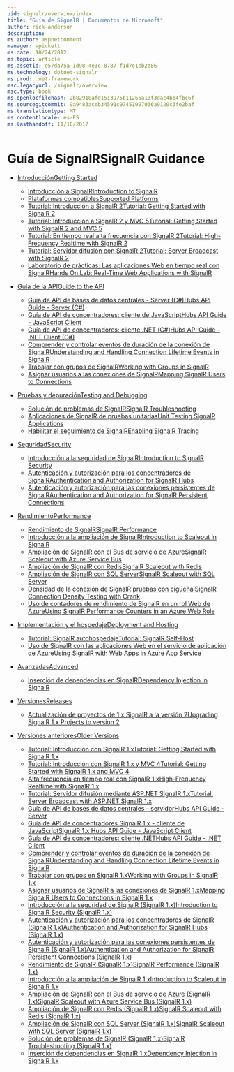 ```yaml
---
uid: signalr/overview/index
title: "Guía de SignalR | Documentos de Microsoft"
author: rick-anderson
description: 
ms.author: aspnetcontent
manager: wpickett
ms.date: 10/24/2012
ms.topic: article
ms.assetid: e57da75a-1d98-4e3c-8787-f1d7e1eb2d86
ms.technology: dotnet-signalr
ms.prod: .net-framework
msc.legacyurl: /signalr/overview
msc.type: book
ms.openlocfilehash: 2b82918afd1513975b11265a13f3dac4bb4fbc6f
ms.sourcegitcommit: 9a9483aceb34591c97451997036a9120c3fe2baf
ms.translationtype: MT
ms.contentlocale: es-ES
ms.lasthandoff: 11/10/2017
---
```

<a name="signalr-guidance"></a><span data-ttu-id="e0565-102">Guía de SignalR</span><span class="sxs-lookup"><span data-stu-id="e0565-102">SignalR Guidance</span></span>
====================
- [<span data-ttu-id="e0565-103">Introducción</span><span class="sxs-lookup"><span data-stu-id="e0565-103">Getting Started</span></span>](getting-started/index.md)

    - [<span data-ttu-id="e0565-104">Introducción a SignalR</span><span class="sxs-lookup"><span data-stu-id="e0565-104">Introduction to SignalR</span></span>](getting-started/introduction-to-signalr.md)
    - [<span data-ttu-id="e0565-105">Plataformas compatibles</span><span class="sxs-lookup"><span data-stu-id="e0565-105">Supported Platforms</span></span>](getting-started/supported-platforms.md)
    - [<span data-ttu-id="e0565-106">Tutorial: Introducción a SignalR 2</span><span class="sxs-lookup"><span data-stu-id="e0565-106">Tutorial: Getting Started with SignalR 2</span></span>](getting-started/tutorial-getting-started-with-signalr.md)
    - [<span data-ttu-id="e0565-107">Tutorial: Introducción a SignalR 2 y MVC 5</span><span class="sxs-lookup"><span data-stu-id="e0565-107">Tutorial: Getting Started with SignalR 2 and MVC 5</span></span>](getting-started/tutorial-getting-started-with-signalr-and-mvc.md)
    - [<span data-ttu-id="e0565-108">Tutorial: En tiempo real alta frecuencia con SignalR 2</span><span class="sxs-lookup"><span data-stu-id="e0565-108">Tutorial: High-Frequency Realtime with SignalR 2</span></span>](getting-started/tutorial-high-frequency-realtime-with-signalr.md)
    - [<span data-ttu-id="e0565-109">Tutorial: Servidor difusión con SignalR 2</span><span class="sxs-lookup"><span data-stu-id="e0565-109">Tutorial: Server Broadcast with SignalR 2</span></span>](getting-started/tutorial-server-broadcast-with-signalr.md)
    - [<span data-ttu-id="e0565-110">Laboratorio de prácticas: Las aplicaciones Web en tiempo real con SignalR</span><span class="sxs-lookup"><span data-stu-id="e0565-110">Hands On Lab: Real-Time Web Applications with SignalR</span></span>](getting-started/real-time-web-applications-with-signalr.md)
- [<span data-ttu-id="e0565-111">Guía de la API</span><span class="sxs-lookup"><span data-stu-id="e0565-111">Guide to the API</span></span>](guide-to-the-api/index.md)

    - [<span data-ttu-id="e0565-112">Guía de API de bases de datos centrales - Server (C#)</span><span class="sxs-lookup"><span data-stu-id="e0565-112">Hubs API Guide - Server (C#)</span></span>](guide-to-the-api/hubs-api-guide-server.md)
    - [<span data-ttu-id="e0565-113">Guía de API de concentradores: cliente de JavaScript</span><span class="sxs-lookup"><span data-stu-id="e0565-113">Hubs API Guide - JavaScript Client</span></span>](guide-to-the-api/hubs-api-guide-javascript-client.md)
    - [<span data-ttu-id="e0565-114">Guía de API de concentradores: cliente .NET (C#)</span><span class="sxs-lookup"><span data-stu-id="e0565-114">Hubs API Guide - .NET Client (C#)</span></span>](guide-to-the-api/hubs-api-guide-net-client.md)
    - [<span data-ttu-id="e0565-115">Comprender y controlar eventos de duración de la conexión de SignalR</span><span class="sxs-lookup"><span data-stu-id="e0565-115">Understanding and Handling Connection Lifetime Events in SignalR</span></span>](guide-to-the-api/handling-connection-lifetime-events.md)
    - [<span data-ttu-id="e0565-116">Trabajar con grupos de SignalR</span><span class="sxs-lookup"><span data-stu-id="e0565-116">Working with Groups in SignalR</span></span>](guide-to-the-api/working-with-groups.md)
    - [<span data-ttu-id="e0565-117">Asignar usuarios a las conexiones de SignalR</span><span class="sxs-lookup"><span data-stu-id="e0565-117">Mapping SignalR Users to Connections</span></span>](guide-to-the-api/mapping-users-to-connections.md)
- [<span data-ttu-id="e0565-118">Pruebas y depuración</span><span class="sxs-lookup"><span data-stu-id="e0565-118">Testing and Debugging</span></span>](testing-and-debugging/index.md)

    - [<span data-ttu-id="e0565-119">Solución de problemas de SignalR</span><span class="sxs-lookup"><span data-stu-id="e0565-119">SignalR Troubleshooting</span></span>](testing-and-debugging/troubleshooting.md)
    - [<span data-ttu-id="e0565-120">Aplicaciones de SignalR de pruebas unitarias</span><span class="sxs-lookup"><span data-stu-id="e0565-120">Unit Testing SignalR Applications</span></span>](testing-and-debugging/unit-testing-signalr-applications.md)
    - [<span data-ttu-id="e0565-121">Habilitar el seguimiento de SignalR</span><span class="sxs-lookup"><span data-stu-id="e0565-121">Enabling SignalR Tracing</span></span>](testing-and-debugging/enabling-signalr-tracing.md)
- [<span data-ttu-id="e0565-122">Seguridad</span><span class="sxs-lookup"><span data-stu-id="e0565-122">Security</span></span>](security/index.md)

    - [<span data-ttu-id="e0565-123">Introducción a la seguridad de SignalR</span><span class="sxs-lookup"><span data-stu-id="e0565-123">Introduction to SignalR Security</span></span>](security/introduction-to-security.md)
    - [<span data-ttu-id="e0565-124">Autenticación y autorización para los concentradores de SignalR</span><span class="sxs-lookup"><span data-stu-id="e0565-124">Authentication and Authorization for SignalR Hubs</span></span>](security/hub-authorization.md)
    - [<span data-ttu-id="e0565-125">Autenticación y autorización para las conexiones persistentes de SignalR</span><span class="sxs-lookup"><span data-stu-id="e0565-125">Authentication and Authorization for SignalR Persistent Connections</span></span>](security/persistent-connection-authorization.md)
- [<span data-ttu-id="e0565-126">Rendimiento</span><span class="sxs-lookup"><span data-stu-id="e0565-126">Performance</span></span>](performance/index.md)

    - [<span data-ttu-id="e0565-127">Rendimiento de SignalR</span><span class="sxs-lookup"><span data-stu-id="e0565-127">SignalR Performance</span></span>](performance/signalr-performance.md)
    - [<span data-ttu-id="e0565-128">Introducción a la ampliación de SignalR</span><span class="sxs-lookup"><span data-stu-id="e0565-128">Introduction to Scaleout in SignalR</span></span>](performance/scaleout-in-signalr.md)
    - [<span data-ttu-id="e0565-129">Ampliación de SignalR con el Bus de servicio de Azure</span><span class="sxs-lookup"><span data-stu-id="e0565-129">SignalR Scaleout with Azure Service Bus</span></span>](performance/scaleout-with-windows-azure-service-bus.md)
    - [<span data-ttu-id="e0565-130">Ampliación de SignalR con Redis</span><span class="sxs-lookup"><span data-stu-id="e0565-130">SignalR Scaleout with Redis</span></span>](performance/scaleout-with-redis.md)
    - [<span data-ttu-id="e0565-131">Ampliación de SignalR con SQL Server</span><span class="sxs-lookup"><span data-stu-id="e0565-131">SignalR Scaleout with SQL Server</span></span>](performance/scaleout-with-sql-server.md)
    - [<span data-ttu-id="e0565-132">Densidad de la conexión de SignalR pruebas con cigüeñal</span><span class="sxs-lookup"><span data-stu-id="e0565-132">SignalR Connection Density Testing with Crank</span></span>](performance/signalr-connection-density-testing-with-crank.md)
    - [<span data-ttu-id="e0565-133">Uso de contadores de rendimiento de SignalR en un rol Web de Azure</span><span class="sxs-lookup"><span data-stu-id="e0565-133">Using SignalR Performance Counters in an Azure Web Role</span></span>](performance/using-signalr-performance-counters-in-an-azure-web-role.md)
- [<span data-ttu-id="e0565-134">Implementación y el hospedaje</span><span class="sxs-lookup"><span data-stu-id="e0565-134">Deployment and Hosting</span></span>](deployment/index.md)

    - [<span data-ttu-id="e0565-135">Tutorial: SignalR autohospedaje</span><span class="sxs-lookup"><span data-stu-id="e0565-135">Tutorial: SignalR Self-Host</span></span>](deployment/tutorial-signalr-self-host.md)
    - [<span data-ttu-id="e0565-136">Uso de SignalR con las aplicaciones Web en el servicio de aplicación de Azure</span><span class="sxs-lookup"><span data-stu-id="e0565-136">Using SignalR with Web Apps in Azure App Service</span></span>](deployment/using-signalr-with-azure-web-sites.md)
- [<span data-ttu-id="e0565-137">Avanzadas</span><span class="sxs-lookup"><span data-stu-id="e0565-137">Advanced</span></span>](advanced/index.md)

    - [<span data-ttu-id="e0565-138">Inserción de dependencias en SignalR</span><span class="sxs-lookup"><span data-stu-id="e0565-138">Dependency Injection in SignalR</span></span>](advanced/dependency-injection.md)
- [<span data-ttu-id="e0565-139">Versiones</span><span class="sxs-lookup"><span data-stu-id="e0565-139">Releases</span></span>](releases/index.md)

    - [<span data-ttu-id="e0565-140">Actualización de proyectos de 1.x SignalR a la versión 2</span><span class="sxs-lookup"><span data-stu-id="e0565-140">Upgrading SignalR 1.x Projects to version 2</span></span>](releases/upgrading-signalr-1x-projects-to-20.md)
- [<span data-ttu-id="e0565-141">Versiones anteriores</span><span class="sxs-lookup"><span data-stu-id="e0565-141">Older Versions</span></span>](older-versions/index.md)

    - [<span data-ttu-id="e0565-142">Tutorial: Introducción con SignalR 1.x</span><span class="sxs-lookup"><span data-stu-id="e0565-142">Tutorial: Getting Started with SignalR 1.x</span></span>](older-versions/tutorial-getting-started-with-signalr.md)
    - [<span data-ttu-id="e0565-143">Tutorial: Introducción con SignalR 1.x y MVC 4</span><span class="sxs-lookup"><span data-stu-id="e0565-143">Tutorial: Getting Started with SignalR 1.x and MVC 4</span></span>](older-versions/tutorial-getting-started-with-signalr-and-mvc-4.md)
    - [<span data-ttu-id="e0565-144">Alta frecuencia en tiempo real con SignalR 1.x</span><span class="sxs-lookup"><span data-stu-id="e0565-144">High-Frequency Realtime with SignalR 1.x</span></span>](older-versions/tutorial-high-frequency-realtime-with-signalr.md)
    - [<span data-ttu-id="e0565-145">Tutorial: Servidor difusión mediante ASP.NET SignalR 1.x</span><span class="sxs-lookup"><span data-stu-id="e0565-145">Tutorial: Server Broadcast with ASP.NET SignalR 1.x</span></span>](older-versions/tutorial-server-broadcast-with-aspnet-signalr.md)
    - [<span data-ttu-id="e0565-146">Guía de API de bases de datos centrales - servidor</span><span class="sxs-lookup"><span data-stu-id="e0565-146">Hubs API Guide - Server</span></span>](older-versions/signalr-1x-hubs-api-guide-server.md)
    - [<span data-ttu-id="e0565-147">Guía de API de concentradores SignalR 1.x - cliente de JavaScript</span><span class="sxs-lookup"><span data-stu-id="e0565-147">SignalR 1.x Hubs API Guide - JavaScript Client</span></span>](older-versions/signalr-1x-hubs-api-guide-javascript-client.md)
    - [<span data-ttu-id="e0565-148">Guía de API de concentradores: cliente .NET</span><span class="sxs-lookup"><span data-stu-id="e0565-148">Hubs API Guide - .NET Client</span></span>](older-versions/signalr-1x-hubs-api-guide-net-client.md)
    - [<span data-ttu-id="e0565-149">Comprender y controlar eventos de duración de la conexión de SignalR</span><span class="sxs-lookup"><span data-stu-id="e0565-149">Understanding and Handling Connection Lifetime Events in SignalR</span></span>](older-versions/handling-connection-lifetime-events.md)
    - [<span data-ttu-id="e0565-150">Trabajar con grupos en SignalR 1.x</span><span class="sxs-lookup"><span data-stu-id="e0565-150">Working with Groups in SignalR 1.x</span></span>](older-versions/working-with-groups.md)
    - [<span data-ttu-id="e0565-151">Asignar usuarios de SignalR a las conexiones de SignalR 1.x</span><span class="sxs-lookup"><span data-stu-id="e0565-151">Mapping SignalR Users to Connections in SignalR 1.x</span></span>](older-versions/mapping-users-to-connections.md)
    - [<span data-ttu-id="e0565-152">Introducción a la seguridad de SignalR (SignalR 1.x)</span><span class="sxs-lookup"><span data-stu-id="e0565-152">Introduction to SignalR Security (SignalR 1.x)</span></span>](older-versions/introduction-to-security.md)
    - [<span data-ttu-id="e0565-153">Autenticación y autorización para los concentradores de SignalR (SignalR 1.x)</span><span class="sxs-lookup"><span data-stu-id="e0565-153">Authentication and Authorization for SignalR Hubs (SignalR 1.x)</span></span>](older-versions/hub-authorization.md)
    - [<span data-ttu-id="e0565-154">Autenticación y autorización para las conexiones persistentes de SignalR (SignalR 1.x)</span><span class="sxs-lookup"><span data-stu-id="e0565-154">Authentication and Authorization for SignalR Persistent Connections (SignalR 1.x)</span></span>](older-versions/persistent-connection-authorization.md)
    - [<span data-ttu-id="e0565-155">Rendimiento de SignalR (SignalR 1.x)</span><span class="sxs-lookup"><span data-stu-id="e0565-155">SignalR Performance (SignalR 1.x)</span></span>](older-versions/signalr-performance.md)
    - [<span data-ttu-id="e0565-156">Introducción a la ampliación de SignalR 1.x</span><span class="sxs-lookup"><span data-stu-id="e0565-156">Introduction to Scaleout in SignalR 1.x</span></span>](older-versions/scaleout-in-signalr.md)
    - [<span data-ttu-id="e0565-157">Ampliación de SignalR con el Bus de servicio de Azure (SignalR 1.x)</span><span class="sxs-lookup"><span data-stu-id="e0565-157">SignalR Scaleout with Azure Service Bus (SignalR 1.x)</span></span>](older-versions/scaleout-with-windows-azure-service-bus.md)
    - [<span data-ttu-id="e0565-158">Ampliación de SignalR con Redis (SignalR 1.x)</span><span class="sxs-lookup"><span data-stu-id="e0565-158">SignalR Scaleout with Redis (SignalR 1.x)</span></span>](older-versions/scaleout-with-redis.md)
    - [<span data-ttu-id="e0565-159">Ampliación de SignalR con SQL Server (SignalR 1.x)</span><span class="sxs-lookup"><span data-stu-id="e0565-159">SignalR Scaleout with SQL Server (SignalR 1.x)</span></span>](older-versions/scaleout-with-sql-server.md)
    - [<span data-ttu-id="e0565-160">Solución de problemas de SignalR (SignalR 1.x)</span><span class="sxs-lookup"><span data-stu-id="e0565-160">SignalR Troubleshooting (SignalR 1.x)</span></span>](older-versions/troubleshooting.md)
    - [<span data-ttu-id="e0565-161">Inserción de dependencias en SignalR 1.x</span><span class="sxs-lookup"><span data-stu-id="e0565-161">Dependency Injection in SignalR 1.x</span></span>](older-versions/dependency-injection.md)
